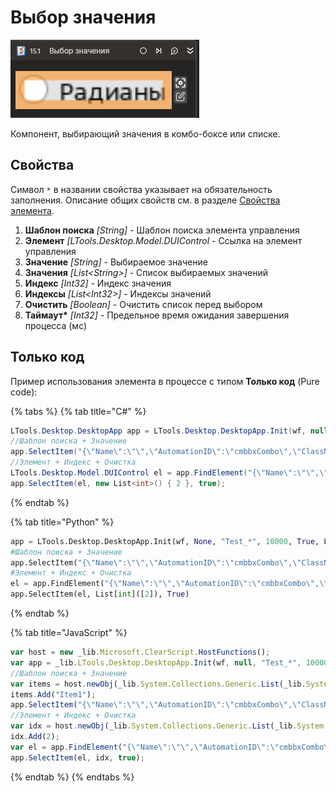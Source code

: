 # Выбор значения

![](../../../resources/activities/basic/desktop/selected-element.png)

Компонент, выбирающий значения в комбо-боксе или списке.

## Свойства

Символ `*` в названии свойства указывает на обязательность заполнения. Описание общих свойств см. в разделе [Свойства элемента](https://docs.primo-rpa.ru/primo-rpa/primo-studio/process/elements#svoistva-elementa).

1. **Шаблон поиска** *[String]* - Шаблон поиска элемента управления         
1. **Элемент** *[LTools.Desktop.Model.DUIControl* - Ссылка на элемент управления      
1. **Значение** *[String]* - Выбираемое значение  
1. **Значения** *[List\<String>]* - Список выбираемых значений  
1. **Индекс** *[Int32]* - Индекс значения  
1. **Индексы** *[List\<Int32>]* - Индексы значений  
1. **Очистить** *[Boolean]* - Очистить список перед выбором  
1. **Таймаут\*** *[Int32]* - Предельное время ожидания завершения процесса (мс)  

## Только код  
Пример использования элемента в процессе с типом **Только код** (Pure code):

{% tabs %}
{% tab title="C#" %}
```csharp
LTools.Desktop.DesktopApp app = LTools.Desktop.DesktopApp.Init(wf, null, "Test_*", 10000, true, LTools.Desktop.Model.DesktopTypes.UIAUTOMATION);
//Шаблон поиска + Значение
app.SelectItem("{\"Name\":\"\",\"AutomationID\":\"cmbbxCombo\",\"ClassName\":\"ComboBox\",\"AUIProperties\":[],\"TextSearchMode\":0,\"IsRoot\":false,\"IsQuickSearch\":false}", new List<string>() { "Item1" });
//Элемент + Индекс + Очистка
LTools.Desktop.Model.DUIControl el = app.FindElement("{\"Name\":\"\",\"AutomationID\":\"cmbbxCombo\",\"ClassName\":\"ComboBox\",\"AUIProperties\":[],\"TextSearchMode\":0,\"IsRoot\":false,\"IsQuickSearch\":false}");
app.SelectItem(el, new List<int>() { 2 }, true);
```
{% endtab %}

{% tab title="Python" %}
```python
app = LTools.Desktop.DesktopApp.Init(wf, None, "Test_*", 10000, True, LTools.Desktop.Model.DesktopTypes.UIAUTOMATION)
#Шаблон поиска + Значение		
app.SelectItem("{\"Name\":\"\",\"AutomationID\":\"cmbbxCombo\",\"ClassName\":\"ComboBox\",\"AUIProperties\":[],\"TextSearchMode\":0,\"IsRoot\":false,\"IsQuickSearch\":false}", List[String](["Item1"]))
#Элемент + Индекс + Очистка
el = app.FindElement("{\"Name\":\"\",\"AutomationID\":\"cmbbxCombo\",\"ClassName\":\"ComboBox\",\"AUIProperties\":[],\"TextSearchMode\":0,\"IsRoot\":false,\"IsQuickSearch\":false}")
app.SelectItem(el, List[int]([2]), True)
```
{% endtab %}

{% tab title="JavaScript" %}
```javascript
var host = new _lib.Microsoft.ClearScript.HostFunctions();
var app = _lib.LTools.Desktop.DesktopApp.Init(wf, null, "Test_*", 10000, true, _lib.LTools.Desktop.Model.DesktopTypes.UIAUTOMATION);
//Шаблон поиска + Значение
var items = host.newObj(_lib.System.Collections.Generic.List(_lib.System.String));
items.Add("Item1");
app.SelectItem("{\"Name\":\"\",\"AutomationID\":\"cmbbxCombo\",\"ClassName\":\"ComboBox\",\"AUIProperties\":[],\"TextSearchMode\":0,\"IsRoot\":false,\"IsQuickSearch\":false}", items);
//Элемент + Индекс + Очистка
var idx = host.newObj(_lib.System.Collections.Generic.List(_lib.System.Int32));
idx.Add(2);
var el = app.FindElement("{\"Name\":\"\",\"AutomationID\":\"cmbbxCombo\",\"ClassName\":\"ComboBox\",\"AUIProperties\":[],\"TextSearchMode\":0,\"IsRoot\":false,\"IsQuickSearch\":false}");
app.SelectItem(el, idx, true);
```
{% endtab %}
{% endtabs %}
